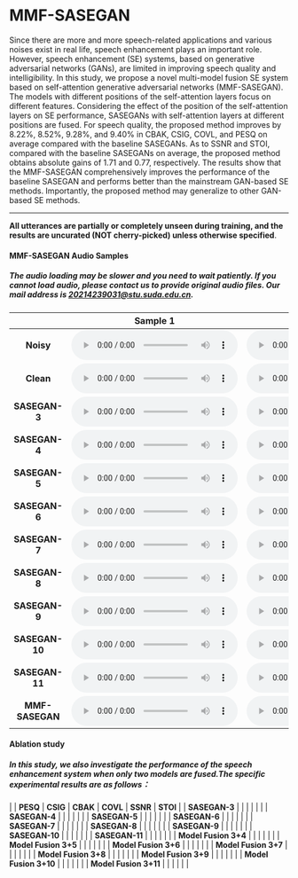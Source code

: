 # MMF-SASEGAN

Since there are more and more speech-related applications and various noises exist in real life, speech enhancement plays an important role. However, speech enhancement (SE) systems, based on generative adversarial networks (GANs), are limited in improving speech quality and intelligibility. In this study, we propose a novel multi-model fusion SE system based on self-attention generative adversarial networks (MMF-SASEGAN). The models with different positions of the self-attention layers focus on different features. Considering the effect of the position of the self-attention layers on SE performance, SASEGANs with self-attention layers at different positions are fused. For speech quality, the proposed method improves by 8.22%, 8.52%, 9.28%, and 9.40% in CBAK, CSIG, COVL, and PESQ on average compared with the baseline SASEGANs. As to SSNR and STOI, compared with the baseline SASEGANs on average, the proposed method obtains absolute gains of 1.71 and 0.77, respectively. The results show that the MMF-SASEGAN comprehensively improves the performance of the baseline SASEGAN and performs better than the mainstream GAN-based SE methods. Importantly, the proposed method may generalize to other GAN-based SE methods.

---
**All utterances are partially or completely unseen during training, and the results are uncurated (NOT cherry-picked) unless otherwise specified**.

#### MMF-SASEGAN Audio Samples
##### The audio loading may be slower and you need to wait patiently. If you cannot load audio, please contact us to provide original audio files. Our mail address is 20214239031@stu.suda.edu.cn.

|              | Sample 1  | Sample 2  |
|:------------:|:-------:|:-------:|
|       **Noisy**    |    <audio controls="controls">  <source type="audio/wav" src="https://raw.githubusercontent.com/MMF-SASEGAN/MMF-SASEGAN.github.io/main/wavs/N_1.wav"></source> </audio>   |    <audio controls="controls">  <source type="audio/wav" src="https://raw.githubusercontent.com/MMF-SASEGAN/MMF-SASEGAN.github.io/main/wavs/N_2.wav"></source> </audio>  |
|      **Clean**     |    <audio controls="controls">  <source type="audio/wav" src="https://raw.githubusercontent.com/MMF-SASEGAN/MMF-SASEGAN.github.io/main/wavs/C_1.wav"></source> </audio>   |    <audio controls="controls">  <source type="audio/wav" src="https://raw.githubusercontent.com/MMF-SASEGAN/MMF-SASEGAN.github.io/main/wavs/C_2.wav"></source> </audio>  |
|    **SASEGAN-3**   |    <audio controls="controls">  <source type="audio/wav" src="https://raw.githubusercontent.com/MMF-SASEGAN/MMF-SASEGAN.github.io/main/wavs/2_1.wav"></source> </audio>   |    <audio controls="controls">  <source type="audio/wav" src="https://raw.githubusercontent.com/MMF-SASEGAN/MMF-SASEGAN.github.io/main/wavs/2_2.wav"></source> </audio>  |
|    **SASEGAN-4**    |    <audio controls="controls">  <source type="audio/wav" src="https://raw.githubusercontent.com/MMF-SASEGAN/MMF-SASEGAN.github.io/main/wavs/3_1.wav"></source> </audio>   |    <audio controls="controls">  <source type="audio/wav" src="https://raw.githubusercontent.com/MMF-SASEGAN/MMF-SASEGAN.github.io/main/wavs/3_2.wav"></source> </audio>  |
|   **SASEGAN-5**   |    <audio controls="controls">  <source type="audio/wav" src="https://raw.githubusercontent.com/MMF-SASEGAN/MMF-SASEGAN.github.io/main/wavs/4_1.wav"></source> </audio>   |    <audio controls="controls">  <source type="audio/wav" src="https://raw.githubusercontent.com/MMF-SASEGAN/MMF-SASEGAN.github.io/main/wavs/4_2.wav"></source> </audio>  |
|    **SASEGAN-6**   |    <audio controls="controls">  <source type="audio/wav" src="https://raw.githubusercontent.com/MMF-SASEGAN/MMF-SASEGAN.github.io/main/wavs/5_1.wav"></source> </audio>   |    <audio controls="controls">  <source type="audio/wav" src="https://raw.githubusercontent.com/MMF-SASEGAN/MMF-SASEGAN.github.io/main/wavs/5_2.wav"></source> </audio>  |
|    **SASEGAN-7**    |    <audio controls="controls">  <source type="audio/wav" src="https://raw.githubusercontent.com/MMF-SASEGAN/MMF-SASEGAN.github.io/main/wavs/6_1.wav"></source> </audio>   |    <audio controls="controls">  <source type="audio/wav" src="https://raw.githubusercontent.com/MMF-SASEGAN/MMF-SASEGAN.github.io/main/wavs/6_2.wav"></source> </audio>  |
|    **SASEGAN-8**    |    <audio controls="controls">  <source type="audio/wav" src="https://raw.githubusercontent.com/MMF-SASEGAN/MMF-SASEGAN.github.io/main/wavs/7_1.wav"></source> </audio>   |    <audio controls="controls">  <source type="audio/wav" src="https://raw.githubusercontent.com/MMF-SASEGAN/MMF-SASEGAN.github.io/main/wavs/7_2.wav"></source> </audio>  |
|    **SASEGAN-9**    |    <audio controls="controls">  <source type="audio/wav" src="https://raw.githubusercontent.com/MMF-SASEGAN/MMF-SASEGAN.github.io/main/wavs/8_1.wav"></source> </audio>   |    <audio controls="controls">  <source type="audio/wav" src="https://raw.githubusercontent.com/MMF-SASEGAN/MMF-SASEGAN.github.io/main/wavs/8_2.wav"></source> </audio>  |
|    **SASEGAN-10**    |    <audio controls="controls">  <source type="audio/wav" src="https://raw.githubusercontent.com/MMF-SASEGAN/MMF-SASEGAN.github.io/main/wavs/9_1.wav"></source> </audio>   |    <audio controls="controls">  <source type="audio/wav" src="https://raw.githubusercontent.com/MMF-SASEGAN/MMF-SASEGAN.github.io/main/wavs/9_2.wav"></source> </audio>  |
|    **SASEGAN-11**    |    <audio controls="controls">  <source type="audio/wav" src="https://raw.githubusercontent.com/MMF-SASEGAN/MMF-SASEGAN.github.io/main/wavs/10_1.wav"></source> </audio>   |    <audio controls="controls">  <source type="audio/wav" src="https://raw.githubusercontent.com/MMF-SASEGAN/MMF-SASEGAN.github.io/main/wavs/10_2.wav"></source> </audio>  |
|    **MMF-SASEGAN**    |    <audio controls="controls">  <source type="audio/wav" src="https://raw.githubusercontent.com/MMF-SASEGAN/MMF-SASEGAN.github.io/main/wavs/M_1.wav"></source> </audio>   |    <audio controls="controls">  <source type="audio/wav" src="https://raw.githubusercontent.com/MMF-SASEGAN/MMF-SASEGAN.github.io/main/wavs/M_2.wav"></source> </audio>  |

#### Ablation study
##### In this study, we also investigate the performance of the speech enhancement system when only two models are fused.The specific experimental results are as follows：
|       |    **PESQ**   |  **CSIG**   |  **CBAK**   |  **COVL**   |  **SSNR**   |  **STOI**   |
|    **SASEGAN-3**   |       |     |     |     |     |
|    **SASEGAN-4**   |       |     |     |     |     |
|    **SASEGAN-5**   |       |     |     |     |     |
|    **SASEGAN-6**   |       |     |     |     |     |
|    **SASEGAN-7**   |       |     |     |     |     |
|    **SASEGAN-8**   |       |     |     |     |     |
|    **SASEGAN-9**   |       |     |     |     |     |
|    **SASEGAN-10**   |       |     |     |     |     |
|    **SASEGAN-11**   |       |     |     |     |     |
|    **Model Fusion 3+4**   |       |     |     |     |     |
|    **Model Fusion 3+5**   |       |     |     |     |     |
|    **Model Fusion 3+6**   |       |     |     |     |     |
|    **Model Fusion 3+7**   |       |     |     |     |     |
|    **Model Fusion 3+8**   |       |     |     |     |     |
|    **Model Fusion 3+9**   |       |     |     |     |     |
|    **Model Fusion 3+10**   |       |     |     |     |     |
|    **Model Fusion 3+11**   |       |     |     |     |     |
